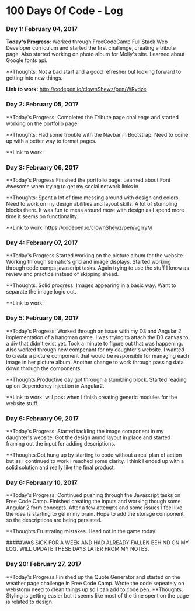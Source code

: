 # 100 Days Of Code - Log

### Day 1: February 04, 2017 
**Today's Progress**: Worked through FreeCodeCamp Full Stack Web Developer curriculum and started the first challenge, creating a tribute page. Also started working on photo album for Molly's site. Learned about Google fonts api.

**Thoughts: Not a bad start and a good refresher but looking forward to getting into new things. 

**Link to work:** http://codepen.io/clownShewz/pen/WRydze

### Day 2: February 05, 2017 
**Today's Progress: Completed the Tribute page challenge and started working on the portfolio page.

**Thoughts: Had some trouble with the Navbar in Bootstrap. Need to come up with a better way to format pages.

**Link to work: 

### Day 3: February 06, 2017 
**Today's Progress:Finished the portfolio page. Learned about Font Awesome when trying to get my social network links in. 

**Thoughts: Spent a lot of time messing around with design and colors. Need to work on my design abilities and layout skills. A lot of stumbling blocks there. It was fun to mess around more with design as I spend more time it seems on functionality. 

**Link to work: https://codepen.io/clownShewz/pen/vgrryM

### Day 4: February 07, 2017 
**Today's Progress:Started working on the picture album for the website. Working through sematic's grid and image displays. Started working through code camps javascript tasks. Again trying to use the stuff I know as review and practice instead of skipping ahead. 

**Thoughts: Solid progress. Images appearing in a basic way. Want to separate the image logic out. 

**Link to work: 

### Day 5: February 08, 2017 
**Today's Progress: Worked through an issue with my D3 and Angular 2 implementation of a hangman game. I was trying to attach the D3 canvas to a div that didn't exist yet. Took a minute to figure out that was happening. Also worked through new compenant for my daughter's website. I wanted to create a picture component that would be responsible for managing each image in her picture album. Another change to work through passing data down through the components. 

**Thoughts:Productive day got through a stumbling block. Started reading up on Dependency Injection in Angular2.  

**Link to work: will post when I finish creating generic modules for the website stuff.

### Day 6: February 09, 2017 
**Today's Progress: Started tackling the image component in my daughter's website. Got the design amnd layout in place and started framing out the input for adding descriptions. 

**Thoughts:Got hung up by starting to code without a real plan of action but as I continued to work I reached some clarity. I think I ended up with a solid solution and really like the final product.  

### Day 6: February 10, 2017 
**Today's Progress: Continued pushing through the Javascript tasks on Free Code Camp. Finished creating the inputs and working though some Angular 2 form concepts. After a few attempts and some issues I feel like the idea is starting to gel in my brain. Hope to add the storage component so the descriptions are being persisted.

**Thoughts:Frustrating mistakes. Head not in the game today. 

#####WAS SICK FOR A WEEK AND HAD ALREADY FALLEN BEHIND ON MY LOG. WILL UPDATE THESE DAYS LATER FROM MY NOTES. 

### Day 20: February 27, 2017 
**Today's Progress:Finished up the Quote Generator and started on the weather page challenge in Free Code Camp.
Wrote the code sepeately on webstorm need to clean things up so I can add to code pen. 
**Thoughts: Styling is getting easier but it seems like most of the time spent on the page is related to design. 
